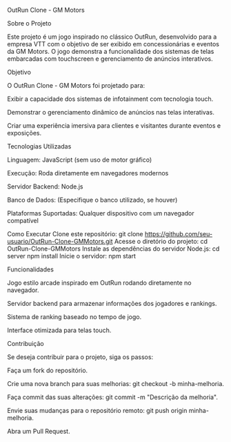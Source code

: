 OutRun Clone - GM Motors

Sobre o Projeto

Este projeto é um jogo inspirado no clássico OutRun, desenvolvido para a empresa VTT com o objetivo de ser exibido em concessionárias e eventos da GM Motors. O jogo demonstra a funcionalidade dos sistemas de telas embarcadas com touchscreen e gerenciamento de anúncios interativos.

Objetivo

O OutRun Clone - GM Motors foi projetado para:

Exibir a capacidade dos sistemas de infotainment com tecnologia touch.

Demonstrar o gerenciamento dinâmico de anúncios nas telas interativas.

Criar uma experiência imersiva para clientes e visitantes durante eventos e exposições.

Tecnologias Utilizadas

Linguagem: JavaScript (sem uso de motor gráfico)

Execução: Roda diretamente em navegadores modernos

Servidor Backend: Node.js

Banco de Dados: (Especifique o banco utilizado, se houver)

Plataformas Suportadas: Qualquer dispositivo com um navegador compatível

Como Executar
Clone este repositório:
git clone https://github.com/seu-usuario/OutRun-Clone-GMMotors.git
Acesse o diretório do projeto:
cd OutRun-Clone-GMMotors
Instale as dependências do servidor Node.js:
cd server
npm install
Inicie o servidor:
npm start

Funcionalidades

Jogo estilo arcade inspirado em OutRun rodando diretamente no navegador.

Servidor backend para armazenar informações dos jogadores e rankings.

Sistema de ranking baseado no tempo de jogo.

Interface otimizada para telas touch.

Contribuição

Se deseja contribuir para o projeto, siga os passos:

Faça um fork do repositório.

Crie uma nova branch para suas melhorias: git checkout -b minha-melhoria.

Faça commit das suas alterações: git commit -m "Descrição da melhoria".

Envie suas mudanças para o repositório remoto: git push origin minha-melhoria.

Abra um Pull Request.
